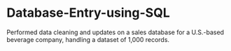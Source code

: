 # Database-Entry-using-SQL
Performed data cleaning and updates on a sales database for a U.S.-based beverage company, handling a dataset of 1,000 records.
